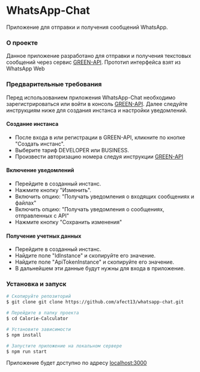 # WhatsApp-Chat
Приложение для отправки и получения сообщений WhatsApp.

### О проекте

Данное приложение разработано для отправки и получения текстовых сообщений через сервис [GREEN-API](https://green-api.com/). 
Прототип интерфейса взят из WhatsApp Web

### Предварительные требования

Перед использованием приложения WhatsApp-Chat необходимо зарегистрироваться или войти в консоль  [GREEN-API](https://console.green-api.com/auth). Далее следуйте инструкциям ниже для создания инстанса и настройки уведомлений.

#### Создание инстанса
- После входа в или регистрации в GREEN-API, кликните по кнопке "Создать инстанс".
- Выберите тариф DEVELOPER или BUSINESS.
- Произвести авторизацию номера следуя инструкции  [GREEN-API](https://green-api.com/docs/before-start/#qr)

#### Включение уведомлений
- Перейдите в созданный инстанс.
- Нажмите кнопку "Изменить".
- Включить опцию: "Получать уведомления о входящих сообщениях и файлах"
- Включить опцию: "Получать уведомления о сообщениях, отправленных с API"
- Нажмите кнопку "Сохранить изменения"

#### Получение учетных данных
- Перейдите в созданный инстанс.
- Найдите поле "IdInstance" и скопируйте его значение.
- Найдите поле "ApiTokenInstance" и скопируйте его значение.
- В дальнейшем эти данные будут нужны для входа в приложение.

### Установка и запуск

``` bash
# Скопируйте репозиторий
$ git clone git clone https://github.com/afect13/whatsapp-chat.git

# Перейдите в папку проекта
$ cd Calorie-Calculator

# Установите зависимости
$ npm install

# Запустите приложение на локальном сервере
$ npm run start
```
Приложение будет доступно по адресу [localhost:3000](http://localhost:3000)

